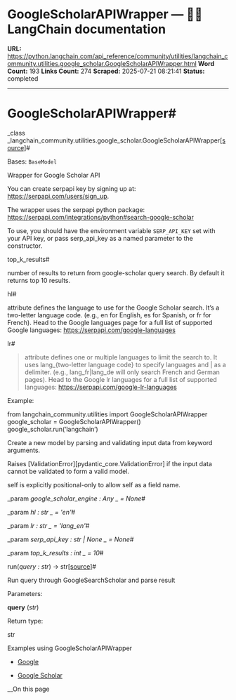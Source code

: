 # GoogleScholarAPIWrapper — 🦜🔗 LangChain  documentation

**URL:** https://python.langchain.com/api_reference/community/utilities/langchain_community.utilities.google_scholar.GoogleScholarAPIWrapper.html
**Word Count:** 193
**Links Count:** 274
**Scraped:** 2025-07-21 08:21:41
**Status:** completed

---

# GoogleScholarAPIWrapper\#

_class _langchain\_community.utilities.google\_scholar.GoogleScholarAPIWrapper[\[source\]](https://python.langchain.com/api_reference/_modules/langchain_community/utilities/google_scholar.html#GoogleScholarAPIWrapper)\#     

Bases: `BaseModel`

Wrapper for Google Scholar API

You can create serpapi key by signing up at: <https://serpapi.com/users/sign_up>.

The wrapper uses the serpapi python package: <https://serpapi.com/integrations/python#search-google-scholar>

To use, you should have the environment variable `SERP_API_KEY` set with your API key, or pass serp\_api\_key as a named parameter to the constructor.

top\_k\_results\#     

number of results to return from google-scholar query search. By default it returns top 10 results.

hl\#     

attribute defines the language to use for the Google Scholar search. It’s a two-letter language code. \(e.g., en for English, es for Spanish, or fr for French\). Head to the Google languages page for a full list of supported Google languages: <https://serpapi.com/google-languages>

lr\#     

> attribute defines one or multiple languages to limit the search to. It uses lang\_\{two-letter language code\} to specify languages and | as a delimiter. \(e.g., lang\_fr|lang\_de will only search French and German pages\). Head to the Google lr languages for a full list of supported languages: <https://serpapi.com/google-lr-languages>

Example:                    

from langchain\_community.utilities import GoogleScholarAPIWrapper google\_scholar = GoogleScholarAPIWrapper\(\) google\_scholar.run\(‘langchain’\)

Create a new model by parsing and validating input data from keyword arguments.

Raises \[ValidationError\]\[pydantic\_core.ValidationError\] if the input data cannot be validated to form a valid model.

self is explicitly positional-only to allow self as a field name.

_param _google\_scholar\_engine _: Any_ _ = None_\#     

_param _hl _: str_ _ = 'en'_\#     

_param _lr _: str_ _ = 'lang\_en'_\#     

_param _serp\_api\_key _: str | None_ _ = None_\#     

_param _top\_k\_results _: int_ _ = 10_\#     

run\(_query : str_\) → str[\[source\]](https://python.langchain.com/api_reference/_modules/langchain_community/utilities/google_scholar.html#GoogleScholarAPIWrapper.run)\#     

Run query through GoogleSearchScholar and parse result

Parameters:     

**query** \(_str_\)

Return type:     

str

Examples using GoogleScholarAPIWrapper

  * [Google](https://python.langchain.com/docs/integrations/providers/google/)

  * [Google Scholar](https://python.langchain.com/docs/integrations/tools/google_scholar/)

__On this page